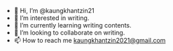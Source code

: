 - 👋 Hi, I’m @kaungkhantzin21
- 👀 I’m interested in writing.
- 🌱 I’m currently learning writing contents.
- 💞️ I’m looking to collaborate on writing.
- 📫 How to reach me kaungkhantzin2021@gmail.com

<!---
kaungkhantzin21/kaungkhantzin21 is a ✨ special ✨ repository because its `README.md` (this file) appears on your GitHub profile.
You can click the Preview link to take a look at your changes.
--->
